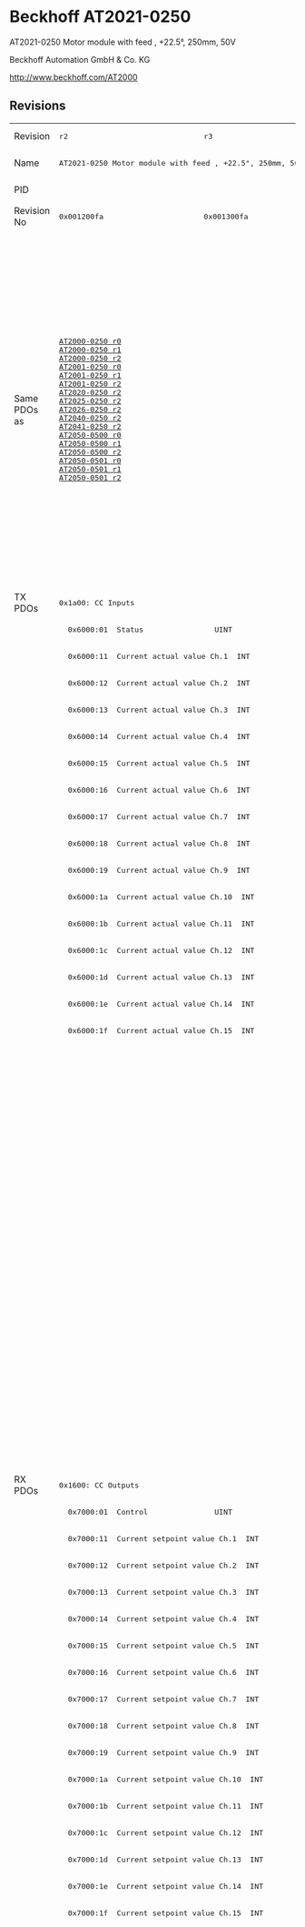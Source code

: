 # Beckhoff AT2021-0250

AT2021-0250 Motor module with feed , +22.5°, 250mm, 50V

Beckhoff Automation GmbH & Co. KG

http://www.beckhoff.com/AT2000

## Revisions
<table>
<tr >
<td>Revision</td>
<td><pre>r2</pre></td>
<td><pre>r3</pre></td>
<td><pre>r4</pre></td>
<td><pre>r5</pre></td>
<td><pre>r6</pre></td>
<td><pre>r7</pre></td>
<td><pre>r8</pre></td>
</tr>
<tr >
<td>Name</td>
<td colspan=2 align="center"><pre>AT2021-0250 Motor module with feed , +22.5°, 250mm, 50V</pre></td>
<td colspan=5 align="center"><pre>AT2021-0250 Motor module with feed , +22.5°, 250mm, 48V</pre></td>
</tr>
<tr >
<td>PID</td>
<td colspan=7 align="center"><pre>0x07e55012</pre></td>
</tr>
<tr >
<td>Revision No</td>
<td><pre>0x001200fa</pre></td>
<td><pre>0x001300fa</pre></td>
<td><pre>0x001400fa</pre></td>
<td><pre>0x001500fa</pre></td>
<td><pre>0x001600fa</pre></td>
<td><pre>0x001700fa</pre></td>
<td><pre>0x001800fa</pre></td>
</tr>
<tr >
<td>Same PDOs as</td>
<td><pre><a href="AT2000-0250">AT2000-0250 r0</a><br/><a href="AT2000-0250">AT2000-0250 r1</a><br/><a href="AT2000-0250">AT2000-0250 r2</a><br/><a href="AT2001-0250">AT2001-0250 r0</a><br/><a href="AT2001-0250">AT2001-0250 r1</a><br/><a href="AT2001-0250">AT2001-0250 r2</a><br/><a href="AT2020-0250">AT2020-0250 r2</a><br/><a href="AT2025-0250">AT2025-0250 r2</a><br/><a href="AT2026-0250">AT2026-0250 r2</a><br/><a href="AT2040-0250">AT2040-0250 r2</a><br/><a href="AT2041-0250">AT2041-0250 r2</a><br/><a href="AT2050-0500">AT2050-0500 r0</a><br/><a href="AT2050-0500">AT2050-0500 r1</a><br/><a href="AT2050-0500">AT2050-0500 r2</a><br/><a href="AT2050-0501">AT2050-0501 r0</a><br/><a href="AT2050-0501">AT2050-0501 r1</a><br/><a href="AT2050-0501">AT2050-0501 r2</a></pre></td>
<td colspan=4 align="center"><pre><a href="AT2000-0250">AT2000-0250 r3</a><br/><a href="AT2000-0250">AT2000-0250 r4</a><br/><a href="AT2000-0250">AT2000-0250 r5</a><br/><a href="AT2000-0250">AT2000-0250 r6</a><br/><a href="AT2001-0250">AT2001-0250 r3</a><br/><a href="AT2001-0250">AT2001-0250 r4</a><br/><a href="AT2001-0250">AT2001-0250 r5</a><br/><a href="AT2001-0250">AT2001-0250 r6</a><br/><a href="AT2002-0249">AT2002-0249 r5</a><br/><a href="AT2002-0249">AT2002-0249 r6</a><br/><a href="AT2020-0250">AT2020-0250 r3</a><br/><a href="AT2020-0250">AT2020-0250 r4</a><br/><a href="AT2020-0250">AT2020-0250 r5</a><br/><a href="AT2020-0250">AT2020-0250 r6</a><br/><a href="AT2025-0250">AT2025-0250 r3</a><br/><a href="AT2025-0250">AT2025-0250 r4</a><br/><a href="AT2025-0250">AT2025-0250 r5</a><br/><a href="AT2025-0250">AT2025-0250 r6</a><br/><a href="AT2026-0250">AT2026-0250 r3</a><br/><a href="AT2026-0250">AT2026-0250 r4</a><br/><a href="AT2026-0250">AT2026-0250 r5</a><br/><a href="AT2026-0250">AT2026-0250 r6</a><br/><a href="AT2040-0250">AT2040-0250 r3</a><br/><a href="AT2040-0250">AT2040-0250 r4</a><br/><a href="AT2040-0250">AT2040-0250 r5</a><br/><a href="AT2040-0250">AT2040-0250 r6</a><br/><a href="AT2041-0250">AT2041-0250 r3</a><br/><a href="AT2041-0250">AT2041-0250 r4</a><br/><a href="AT2041-0250">AT2041-0250 r5</a><br/><a href="AT2041-0250">AT2041-0250 r6</a><br/><a href="AT2050-0500">AT2050-0500 r3</a><br/><a href="AT2050-0500">AT2050-0500 r4</a><br/><a href="AT2050-0500">AT2050-0500 r5</a><br/><a href="AT2050-0500">AT2050-0500 r6</a><br/><a href="AT2050-0501">AT2050-0501 r3</a><br/><a href="AT2050-0501">AT2050-0501 r4</a><br/><a href="AT2050-0501">AT2050-0501 r5</a><br/><a href="AT2050-0501">AT2050-0501 r6</a></pre></td>
<td colspan=2 align="center"><pre><a href="AT2000-0233">AT2000-0233 r6</a><br/><a href="AT2000-0233">AT2000-0233 r7</a><br/><a href="AT2000-0233">AT2000-0233 r8</a><br/><a href="AT2000-0249">AT2000-0249 r8</a><br/><a href="AT2000-0250">AT2000-0250 r7</a><br/><a href="AT2000-0250">AT2000-0250 r8</a><br/><a href="AT2001-0250">AT2001-0250 r7</a><br/><a href="AT2001-0250">AT2001-0250 r8</a><br/><a href="AT2002-0249">AT2002-0249 r7</a><br/><a href="AT2002-0249">AT2002-0249 r8</a><br/><a href="AT2002-0250">AT2002-0250 r6</a><br/><a href="AT2002-0250">AT2002-0250 r7</a><br/><a href="AT2002-0250">AT2002-0250 r8</a><br/><a href="AT2020-0250">AT2020-0250 r7</a><br/><a href="AT2020-0250">AT2020-0250 r8</a><br/><a href="AT2025-0250">AT2025-0250 r7</a><br/><a href="AT2025-0250">AT2025-0250 r8</a><br/><a href="AT2026-0250">AT2026-0250 r7</a><br/><a href="AT2026-0250">AT2026-0250 r8</a><br/><a href="AT2040-0250">AT2040-0250 r7</a><br/><a href="AT2040-0250">AT2040-0250 r8</a><br/><a href="AT2041-0250">AT2041-0250 r7</a><br/><a href="AT2041-0250">AT2041-0250 r8</a><br/><a href="AT2042-0250">AT2042-0250 r8</a><br/><a href="AT2050-0500">AT2050-0500 r7</a><br/><a href="AT2050-0500">AT2050-0500 r8</a><br/><a href="AT2050-0501">AT2050-0501 r7</a><br/><a href="AT2050-0501">AT2050-0501 r8</a><br/><a href="ATH2000-0250">ATH2000-0250 r6</a><br/><a href="ATH2000-0250">ATH2000-0250 r7</a><br/><a href="ATH2000-0250">ATH2000-0250 r8</a><br/><a href="ATH2040-0250">ATH2040-0250 r6</a><br/><a href="ATH2040-0250">ATH2040-0250 r7</a><br/><a href="ATH2040-0250">ATH2040-0250 r8</a><br/><a href="ATH2050-0500">ATH2050-0500 r6</a><br/><a href="ATH2050-0500">ATH2050-0500 r7</a><br/><a href="ATH2050-0500">ATH2050-0500 r8</a><br/><a href="ATH2050-0501">ATH2050-0501 r6</a><br/><a href="ATH2050-0501">ATH2050-0501 r7</a><br/><a href="ATH2050-0501">ATH2050-0501 r8</a></pre></td>
</tr>
<tr class="txpdo pdosection">
<td rowspan=33 valign=top>TX PDOs</td>
<td colspan=7 align="left"><pre>0x1a00: CC Inputs</pre></td>
<td></td>
</tr>
<tr class="txpdo">
<td colspan=7 align="left"><pre>  0x6000:01  Status                UINT</pre></td>
</tr>
<tr class="txpdo">
<td colspan=7 align="left"><pre>  0x6000:11  Current actual value Ch.1  INT</pre></td>
</tr>
<tr class="txpdo">
<td colspan=7 align="left"><pre>  0x6000:12  Current actual value Ch.2  INT</pre></td>
</tr>
<tr class="txpdo">
<td colspan=7 align="left"><pre>  0x6000:13  Current actual value Ch.3  INT</pre></td>
</tr>
<tr class="txpdo">
<td colspan=7 align="left"><pre>  0x6000:14  Current actual value Ch.4  INT</pre></td>
</tr>
<tr class="txpdo">
<td colspan=7 align="left"><pre>  0x6000:15  Current actual value Ch.5  INT</pre></td>
</tr>
<tr class="txpdo">
<td colspan=7 align="left"><pre>  0x6000:16  Current actual value Ch.6  INT</pre></td>
</tr>
<tr class="txpdo">
<td colspan=7 align="left"><pre>  0x6000:17  Current actual value Ch.7  INT</pre></td>
</tr>
<tr class="txpdo">
<td colspan=7 align="left"><pre>  0x6000:18  Current actual value Ch.8  INT</pre></td>
</tr>
<tr class="txpdo">
<td colspan=7 align="left"><pre>  0x6000:19  Current actual value Ch.9  INT</pre></td>
</tr>
<tr class="txpdo">
<td colspan=7 align="left"><pre>  0x6000:1a  Current actual value Ch.10  INT</pre></td>
</tr>
<tr class="txpdo">
<td colspan=7 align="left"><pre>  0x6000:1b  Current actual value Ch.11  INT</pre></td>
</tr>
<tr class="txpdo">
<td colspan=7 align="left"><pre>  0x6000:1c  Current actual value Ch.12  INT</pre></td>
</tr>
<tr class="txpdo">
<td colspan=7 align="left"><pre>  0x6000:1d  Current actual value Ch.13  INT</pre></td>
</tr>
<tr class="txpdo">
<td colspan=7 align="left"><pre>  0x6000:1e  Current actual value Ch.14  INT</pre></td>
</tr>
<tr class="txpdo">
<td colspan=7 align="left"><pre>  0x6000:1f  Current actual value Ch.15  INT</pre></td>
</tr>
<tr class="txpdo pdosection">
<td colspan=5 align="left"></td>
<td colspan=2 align="left"><pre>0x1a01: CC Inputs 14 Ch</pre></td>
</tr>
<tr class="txpdo">
<td colspan=5 align="left"></td>
<td colspan=2 align="left"><pre>  0x6000:01  Status                UINT</pre></td>
</tr>
<tr class="txpdo">
<td colspan=5 align="left"></td>
<td colspan=2 align="left"><pre>  0x6000:11  Current actual value Ch.1  INT</pre></td>
</tr>
<tr class="txpdo">
<td colspan=5 align="left"></td>
<td colspan=2 align="left"><pre>  0x6000:12  Current actual value Ch.2  INT</pre></td>
</tr>
<tr class="txpdo">
<td colspan=5 align="left"></td>
<td colspan=2 align="left"><pre>  0x6000:13  Current actual value Ch.3  INT</pre></td>
</tr>
<tr class="txpdo">
<td colspan=5 align="left"></td>
<td colspan=2 align="left"><pre>  0x6000:14  Current actual value Ch.4  INT</pre></td>
</tr>
<tr class="txpdo">
<td colspan=5 align="left"></td>
<td colspan=2 align="left"><pre>  0x6000:15  Current actual value Ch.5  INT</pre></td>
</tr>
<tr class="txpdo">
<td colspan=5 align="left"></td>
<td colspan=2 align="left"><pre>  0x6000:16  Current actual value Ch.6  INT</pre></td>
</tr>
<tr class="txpdo">
<td colspan=5 align="left"></td>
<td colspan=2 align="left"><pre>  0x6000:17  Current actual value Ch.7  INT</pre></td>
</tr>
<tr class="txpdo">
<td colspan=5 align="left"></td>
<td colspan=2 align="left"><pre>  0x6000:18  Current actual value Ch.8  INT</pre></td>
</tr>
<tr class="txpdo">
<td colspan=5 align="left"></td>
<td colspan=2 align="left"><pre>  0x6000:19  Current actual value Ch.9  INT</pre></td>
</tr>
<tr class="txpdo">
<td colspan=5 align="left"></td>
<td colspan=2 align="left"><pre>  0x6000:1a  Current actual value Ch.10  INT</pre></td>
</tr>
<tr class="txpdo">
<td colspan=5 align="left"></td>
<td colspan=2 align="left"><pre>  0x6000:1b  Current actual value Ch.11  INT</pre></td>
</tr>
<tr class="txpdo">
<td colspan=5 align="left"></td>
<td colspan=2 align="left"><pre>  0x6000:1c  Current actual value Ch.12  INT</pre></td>
</tr>
<tr class="txpdo">
<td colspan=5 align="left"></td>
<td colspan=2 align="left"><pre>  0x6000:1d  Current actual value Ch.13  INT</pre></td>
</tr>
<tr class="txpdo">
<td colspan=5 align="left"></td>
<td colspan=2 align="left"><pre>  0x6000:1e  Current actual value Ch.14  INT</pre></td>
</tr>
<tr class="rxpdo pdosection">
<td rowspan=33 valign=top>RX PDOs</td>
<td colspan=7 align="left"><pre>0x1600: CC Outputs</pre></td>
<td></td>
</tr>
<tr class="rxpdo">
<td colspan=7 align="left"><pre>  0x7000:01  Control               UINT</pre></td>
</tr>
<tr class="rxpdo">
<td colspan=7 align="left"><pre>  0x7000:11  Current setpoint value Ch.1  INT</pre></td>
</tr>
<tr class="rxpdo">
<td colspan=7 align="left"><pre>  0x7000:12  Current setpoint value Ch.2  INT</pre></td>
</tr>
<tr class="rxpdo">
<td colspan=7 align="left"><pre>  0x7000:13  Current setpoint value Ch.3  INT</pre></td>
</tr>
<tr class="rxpdo">
<td colspan=7 align="left"><pre>  0x7000:14  Current setpoint value Ch.4  INT</pre></td>
</tr>
<tr class="rxpdo">
<td colspan=7 align="left"><pre>  0x7000:15  Current setpoint value Ch.5  INT</pre></td>
</tr>
<tr class="rxpdo">
<td colspan=7 align="left"><pre>  0x7000:16  Current setpoint value Ch.6  INT</pre></td>
</tr>
<tr class="rxpdo">
<td colspan=7 align="left"><pre>  0x7000:17  Current setpoint value Ch.7  INT</pre></td>
</tr>
<tr class="rxpdo">
<td colspan=7 align="left"><pre>  0x7000:18  Current setpoint value Ch.8  INT</pre></td>
</tr>
<tr class="rxpdo">
<td colspan=7 align="left"><pre>  0x7000:19  Current setpoint value Ch.9  INT</pre></td>
</tr>
<tr class="rxpdo">
<td colspan=7 align="left"><pre>  0x7000:1a  Current setpoint value Ch.10  INT</pre></td>
</tr>
<tr class="rxpdo">
<td colspan=7 align="left"><pre>  0x7000:1b  Current setpoint value Ch.11  INT</pre></td>
</tr>
<tr class="rxpdo">
<td colspan=7 align="left"><pre>  0x7000:1c  Current setpoint value Ch.12  INT</pre></td>
</tr>
<tr class="rxpdo">
<td colspan=7 align="left"><pre>  0x7000:1d  Current setpoint value Ch.13  INT</pre></td>
</tr>
<tr class="rxpdo">
<td colspan=7 align="left"><pre>  0x7000:1e  Current setpoint value Ch.14  INT</pre></td>
</tr>
<tr class="rxpdo">
<td colspan=7 align="left"><pre>  0x7000:1f  Current setpoint value Ch.15  INT</pre></td>
</tr>
<tr class="rxpdo pdosection">
<td colspan=5 align="left"></td>
<td colspan=2 align="left"><pre>0x1601: CC Outputs 14 Ch</pre></td>
</tr>
<tr class="rxpdo">
<td colspan=5 align="left"></td>
<td colspan=2 align="left"><pre>  0x7000:01  Control               UINT</pre></td>
</tr>
<tr class="rxpdo">
<td colspan=5 align="left"></td>
<td colspan=2 align="left"><pre>  0x7000:11  Current setpoint value Ch.1  INT</pre></td>
</tr>
<tr class="rxpdo">
<td colspan=5 align="left"></td>
<td colspan=2 align="left"><pre>  0x7000:12  Current setpoint value Ch.2  INT</pre></td>
</tr>
<tr class="rxpdo">
<td colspan=5 align="left"></td>
<td colspan=2 align="left"><pre>  0x7000:13  Current setpoint value Ch.3  INT</pre></td>
</tr>
<tr class="rxpdo">
<td colspan=5 align="left"></td>
<td colspan=2 align="left"><pre>  0x7000:14  Current setpoint value Ch.4  INT</pre></td>
</tr>
<tr class="rxpdo">
<td colspan=5 align="left"></td>
<td colspan=2 align="left"><pre>  0x7000:15  Current setpoint value Ch.5  INT</pre></td>
</tr>
<tr class="rxpdo">
<td colspan=5 align="left"></td>
<td colspan=2 align="left"><pre>  0x7000:16  Current setpoint value Ch.6  INT</pre></td>
</tr>
<tr class="rxpdo">
<td colspan=5 align="left"></td>
<td colspan=2 align="left"><pre>  0x7000:17  Current setpoint value Ch.7  INT</pre></td>
</tr>
<tr class="rxpdo">
<td colspan=5 align="left"></td>
<td colspan=2 align="left"><pre>  0x7000:18  Current setpoint value Ch.8  INT</pre></td>
</tr>
<tr class="rxpdo">
<td colspan=5 align="left"></td>
<td colspan=2 align="left"><pre>  0x7000:19  Current setpoint value Ch.9  INT</pre></td>
</tr>
<tr class="rxpdo">
<td colspan=5 align="left"></td>
<td colspan=2 align="left"><pre>  0x7000:1a  Current setpoint value Ch.10  INT</pre></td>
</tr>
<tr class="rxpdo">
<td colspan=5 align="left"></td>
<td colspan=2 align="left"><pre>  0x7000:1b  Current setpoint value Ch.11  INT</pre></td>
</tr>
<tr class="rxpdo">
<td colspan=5 align="left"></td>
<td colspan=2 align="left"><pre>  0x7000:1c  Current setpoint value Ch.12  INT</pre></td>
</tr>
<tr class="rxpdo">
<td colspan=5 align="left"></td>
<td colspan=2 align="left"><pre>  0x7000:1d  Current setpoint value Ch.13  INT</pre></td>
</tr>
<tr class="rxpdo">
<td colspan=5 align="left"></td>
<td colspan=2 align="left"><pre>  0x7000:1e  Current setpoint value Ch.14  INT</pre></td>
</tr>
</table>
